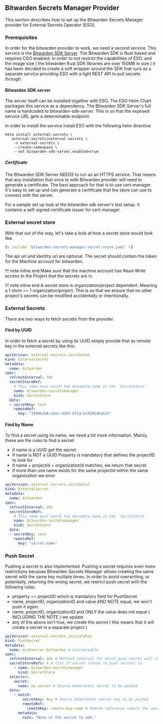 ## Bitwarden Secrets Manager Provider

This section describes how to set up the Bitwarden Secrets Manager provider for External Secrets Operator (ESO).

### Prerequisites

In order for the bitwarden provider to work, we need a second service. This service is the [Bitwarden SDK Server](https://github.com/external-secrets/bitwarden-sdk-server). 
The Bitwarden SDK is Rust based and requires CGO enabled. In order to not restrict the capabilities of ESO, and the image
size ( the bitwarden Rust SDK libraries are over 150MB in size ) it has been decided to create a soft wrapper
around the SDK that runs as a separate service providing ESO with a light REST API to pull secrets through.

#### Bitwarden SDK server

The server itself can be installed together with ESO. The ESO Helm Chart packages this service as a dependency.
The Bitwarden SDK Server's full name is hardcoded to bitwarden-sdk-server. This is so that the exposed service URL
gets a determinable endpoint.

In order to install the service install ESO with the following helm directive:

```
helm install external-secrets \
   external-secrets/external-secrets \
    -n external-secrets \
    --create-namespace \
    --set bitwarden-sdk-server.enabled=true
```

##### Certificate

The Bitwarden SDK Server _NEEDS_ to run as an HTTPS service. That means that any installation that once to with Bitwarden
provider will need to generate a certificate. The best approach for that is to use cert-manager. It's easy to set up
and can generate a certificate that the store can use to connect with the server.

For a sample set up look at the bitwarden sdk server's test setup. It contains a self-signed certificate issuer for
cert-manager.

### External secret store

With that out of the way, let's take a look at how a secret store would look like.

```yaml
{% include 'bitwarden-secrets-manager-secret-store.yaml' %}
```

The api url and identity url are optional. The secret should contain the token for the Machine account for bitwarden.

!!! note inline end
Make sure that the machine account has Read-Write access to the Project that the secrets are in.

!!! note inline end
A secret store is organization/project dependent. Meaning a 1 store == 1 organization/project. This is so that we ensure
that no other project's secrets can be modified accidentally _or_ intentionally.

### External Secrets

There are two ways to fetch secrets from the provider.

#### Find by UUID

In order to fetch a secret by using its UUID simply provide that as remote key in the external secrets like this:

```yaml
apiVersion: external-secrets.io/v1beta1
kind: ExternalSecret
metadata:
  name: bitwarden
spec:
  refreshInterval: 10s
  secretStoreRef:
    # This name must match the metadata.name in the `SecretStore`
    name: bitwarden-secretsmanager
    kind: SecretStore
  data:
  - secretKey: test
    remoteRef:
      key: "339062b8-a5a1-4303-bf1d-b1920146a622"
```

#### Find by Name

To find a secret using its name, we need a bit more information. Mainly, these are the rules to find a secret:

- if name is a UUID get the secret
- if name is NOT a UUID Property is mandatory that defines the projectID to look for
- if name + projectId + organizationId matches, we return that secret
- if more than one name exists for the same projectId within the same organization we error

```yaml
apiVersion: external-secrets.io/v1beta1
kind: ExternalSecret
metadata:
  name: bitwarden
spec:
  refreshInterval: 10s
  secretStoreRef:
    # This name must match the metadata.name in the `SecretStore`
    name: bitwarden-secretsmanager
    kind: SecretStore
  data:
  - secretKey: test
    remoteRef:
      key: "secret-name"
```

### Push Secret

Pushing a secret is also implemented. Pushing a secret requires even more restrictions because Bitwarden Secrets Manager
allows creating the same secret with the same key multiple times. In order to avoid overwriting, or potentially, returning
the wrong secret, we restrict push secret with the following rules:

- property == projectID which is mandatory field for PushSecret
- name, projectID, organizationID and value AND NOTE equal, we won't push it again.
- name, projectID, organizationID and ONLY the value does not equal ( INCLUDING THE NOTE ) we update
- any of the above isn't true, we create the secret ( this means that it will create a secret in a separate project )

```yaml
apiVersion: external-secrets.io/v1alpha1
kind: PushSecret
metadata:
  name: pushsecret-bitwarden # Customisable
spec:
  refreshInterval: 10s # Refresh interval for which push secret will reconcile
  secretStoreRefs: # A list of secret stores to push secrets to
    - name: bitwarden-secretsmanager
      kind: SecretStore
  selector:
    secret:
      name: my-secret # Source Kubernetes secret to be pushed
  data:
    - match:
        secretKey: key # Source Kubernetes secret key to be pushed
        remoteRef:
          remoteKey: remote-key-name # Remote reference (where the secret is going to be pushed)
      metadata:
        note: "Note of the secret to add." 
```
